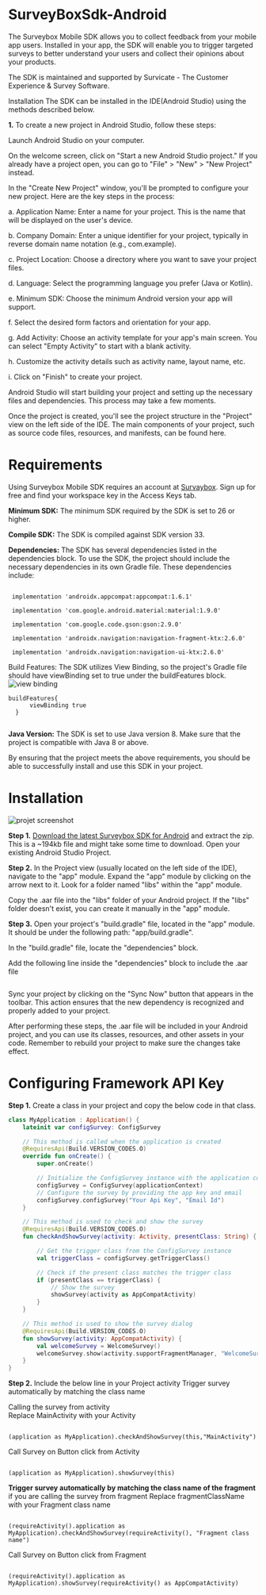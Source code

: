 # SurveyBoxSdk-Android
The Surveybox Mobile SDK allows you to collect feedback from your mobile app users. Installed in your app, the SDK will enable you to trigger targeted surveys to better understand your users and collect their opinions about your products.

The SDK is maintained and supported by Survicate - The Customer Experience & Survey Software.

Installation The SDK can be installed in the IDE(Android Studio) using the methods described below.

**1.** To create a new project in Android Studio, follow these steps:

Launch Android Studio on your computer.

On the welcome screen, click on "Start a new Android Studio project." If you already have a project open, you can go to "File" > "New" > "New Project" instead.

In the "Create New Project" window, you'll be prompted to configure your new project. Here are the key steps in the process:

a. Application Name: Enter a name for your project. This is the name that will be displayed on the user's device.

b. Company Domain: Enter a unique identifier for your project, typically in reverse domain name notation (e.g., com.example).

c. Project Location: Choose a directory where you want to save your project files.

d. Language: Select the programming language you prefer (Java or Kotlin).

e. Minimum SDK: Choose the minimum Android version your app will support.

f. Select the desired form factors and orientation for your app.

g. Add Activity: Choose an activity template for your app's main screen. You can select "Empty Activity" to start with a blank activity.

h. Customize the activity details such as activity name, layout name, etc.

i. Click on "Finish" to create your project.

Android Studio will start building your project and setting up the necessary files and dependencies. This process may take a few moments.

Once the project is created, you'll see the project structure in the "Project" view on the left side of the IDE. The main components of your project, such as source code files, resources, and manifests, can be found here.





# Requirements

Using Surveybox Mobile SDK requires an account at [Survaybox](https://surveybox.io/). Sign up for free and find your workspace key in the Access Keys tab.

**Minimum SDK:** The minimum SDK required by the SDK is set to 26 or higher.

**Compile SDK:** The SDK is compiled against SDK version 33. 

**Dependencies:** The SDK has several dependencies listed in the dependencies block. To use the SDK, the project should include the necessary dependencies in its own Gradle file. These dependencies include:

```implementation 'androidx.core:core-ktx:1.10.1'

 implementation 'androidx.appcompat:appcompat:1.6.1'

 implementation 'com.google.android.material:material:1.9.0'

 implementation 'com.google.code.gson:gson:2.9.0'

 implementation 'androidx.navigation:navigation-fragment-ktx:2.6.0'

 implementation 'androidx.navigation:navigation-ui-ktx:2.6.0'
```

Build Features: The SDK utilizes View Binding, so the project's Gradle file should have viewBinding set to true under the buildFeatures block.
![view binding](https://github.com/surveybox-io/SurveyBoxSdk-Android/assets/79449782/bcaade5e-bfeb-42c1-8f8d-76a80d496ac4)

  ```
  buildFeatures{
        viewBinding true
    }
    
```


**Java Version:** The SDK is set to use Java version 8. Make sure that the project is compatible with Java 8 or above.

By ensuring that the project meets the above requirements, you should be able to successfully install and use this SDK in your project.

# Installation
![projet screenshot](https://github.com/surveybox-io/SurveyBoxSdk-Android/assets/79449782/644d8bfd-284a-498a-b9dc-a8ddbb2fe014)


**Step 1.** [Download the latest Surveybox SDK for Android](https://github.com/surveybox-io/SurveyBoxSdk-Android)
 and extract the zip. This is a ~194kb file and might take some time to download.
Open your existing Android Studio Project.

**Step 2.** In the Project view (usually located on the left side of the IDE), navigate to the "app" module.
Expand the "app" module by clicking on the arrow next to it.
Look for a folder named "libs" within the "app" module. 

Copy the .aar file into the "libs" folder of your Android project. If the "libs" folder doesn't exist, you can create it manually in the "app" module.

**Step 3.** Open your project's "build.gradle" file, located in the "app" module. It should be under the following path: "app/build.gradle".

In the "build.gradle" file, locate the "dependencies" block.

 Add the following line inside the "dependencies" block to include the .aar file
 
```implementation files('libs/surveybox-debug.aar')
```

Sync your project by clicking on the "Sync Now" button that appears in the toolbar. This action ensures that the new dependency is recognized and properly added to your project.

After performing these steps, the .aar file will be included in your Android project, and you can use its classes, resources, and other assets in your code. Remember to rebuild your project to make sure the changes take effect.


# Configuring Framework API Key

**Step 1.** Create a class in your project and copy the below code in that class.

```kotlin scrollbar
class MyApplication : Application() {
    lateinit var configSurvey: ConfigSurvey

    // This method is called when the application is created
    @RequiresApi(Build.VERSION_CODES.O)
    override fun onCreate() {
        super.onCreate()

        // Initialize the ConfigSurvey instance with the application context
        configSurvey = ConfigSurvey(applicationContext)
        // Configure the survey by providing the app key and email
        configSurvey.configSurvey("Your Api Key", "Email Id")
    }

    // This method is used to check and show the survey
    @RequiresApi(Build.VERSION_CODES.O)
    fun checkAndShowSurvey(activity: Activity, presentClass: String) {

        // Get the trigger class from the ConfigSurvey instance
        val triggerClass = configSurvey.getTriggerClass()

        // Check if the present class matches the trigger class
        if (presentClass == triggerClass) {
            // Show the survey
            showSurvey(activity as AppCompatActivity)
        }
    }

    // This method is used to show the survey dialog
    @RequiresApi(Build.VERSION_CODES.O)
    fun showSurvey(activity: AppCompatActivity) {
        val welcomeSurvey = WelcomeSurvey()
        welcomeSurvey.show(activity.supportFragmentManager, "WelcomeSurvey")
    }
}
```

**Step 2.** Include the below line in your Project activity
Trigger survey  automatically by matching the class name
  
Calling the survey from activity  
  Replace MainActivity with your Activity 
 ```
 
 (application as MyApplication).checkAndShowSurvey(this,"MainActivity")

```

Call Survey on Button click from Activity

  ``` 
  
  (application as MyApplication).showSurvey(this) 
  
  ```
 
 **Trigger survey  automatically by matching the class name of the fragment**
  if you are calling the survey from fragment 
  Replace fragmentClassName with your Fragment class name

```

(requireActivity().application as MyApplication).checkAndShowSurvey(requireActivity(), "Fragment class name")

```

Call Survey on Button click from Fragment

 ```
 
(requireActivity().application as MyApplication).showSurvey(requireActivity() as AppCompatActivity)

 ```
 





